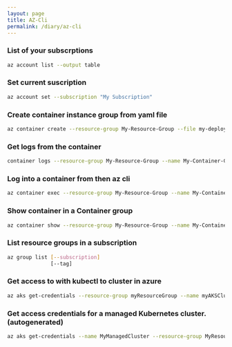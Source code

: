 ```yaml
---
layout: page
title: AZ-Cli
permalink: /diary/az-cli
---
```


### List of your subscrptions
```bash
az account list --output table
```
### Set current suscription
```bash
az account set --subscription "My Subscription"
```
### Create container instance group from yaml file
```bash
az container create --resource-group My-Resource-Group --file my-deploy-file.yaml
```
### Get logs from the container
```bash
container logs --resource-group My-Resource-Group --name My-Container-Group-name --container-name My-Container-Name
```
### Log into a container from then az cli
```bash
az container exec --resource-group My-Resource-Group --name My-Container-Group-name --container-name My-Container-Nam --exec-command "/bin/bash"
```
### Show container in a Container group
```bash
az container show --resource-group My-Resource-Group --name My-Container-Group-name --output table
```

### List resource groups in a subscription
```bash
az group list [--subscription]
              [--tag]
```

### Get access to with kubectl to cluster in azure
```bash
az aks get-credentials --resource-group myResourceGroup --name myAKSCluster
```
### Get access credentials for a managed Kubernetes cluster. (autogenerated)
```bash
az aks get-credentials --name MyManagedCluster --resource-group MyResourceGroup
```
